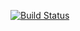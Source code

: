 [![Build Status](https://travis-ci.com/Badhi/mawk.svg?token=jD2BUNz8i8Pm4qCpC4vQ&branch=master)](https://travis-ci.com/Badhi/mawk)
